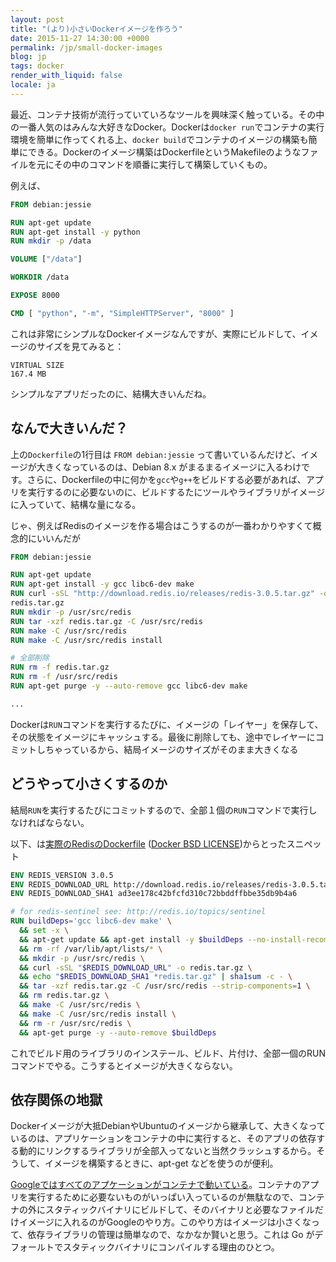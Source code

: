 ```yaml
---
layout: post
title: "(より)小さいDockerイメージを作ろう"
date: 2015-11-27 14:30:00 +0000
permalink: /jp/small-docker-images
blog: jp
tags: docker
render_with_liquid: false
locale: ja
---
```


最近、コンテナ技術が流行っていていろなツールを興味深く触っている。その中の一番人気のはみんな大好きなDocker。Dockerは`docker run`でコンテナの実行環境を簡単に作ってくれる上、`docker build`でコンテナのイメージの構築も簡単にできる。Dockerのイメージ構築はDockerfileというMakefileのようなファイルを元にその中のコマンドを順番に実行して構築していくもの。

例えば、

```dockerfile
FROM debian:jessie

RUN apt-get update
RUN apt-get install -y python
RUN mkdir -p /data

VOLUME ["/data"]

WORKDIR /data

EXPOSE 8000

CMD [ "python", "-m", "SimpleHTTPServer", "8000" ]
```

これは非常にシンプルなDockerイメージなんですが、実際にビルドして、イメージのサイズを見てみると：

```text
VIRTUAL SIZE
167.4 MB
```

シンプルなアプリだったのに、結構大きいんだね。

## なんで大きいんだ？

上の`Dockerfile`の1行目は `FROM debian:jessie` って書いているんだけど、イメージが大きくなっているのは、Debian 8.x がまるまるイメージに入るわけです。さらに、Dockerfileの中に何かを`gcc`や`g++`をビルドする必要があれば、アプリを実行するのに必要ないのに、ビルドするたにツールやライブラリがイメージに入っていて、結構な量になる。

じゃ、例えばRedisのイメージを作る場合はこうするのが一番わかりやすくて概念的にいいんだが

```dockerfile
FROM debian:jessie

RUN apt-get update
RUN apt-get install -y gcc libc6-dev make
RUN curl -sSL "http://download.redis.io/releases/redis-3.0.5.tar.gz" -o
redis.tar.gz
RUN mkdir -p /usr/src/redis
RUN tar -xzf redis.tar.gz -C /usr/src/redis
RUN make -C /usr/src/redis
RUN make -C /usr/src/redis install

# 全部削除
RUN rm -f redis.tar.gz
RUN rm -f /usr/src/redis
RUN apt-get purge -y --auto-remove gcc libc6-dev make

...

```

Dockerは`RUN`コマンドを実行するたびに、イメージの「レイヤー」を保存して、その状態をイメージにキャッシュする。最後に削除しても、途中でレイヤーにコミットしちゃっているから、結局イメージのサイズがそのまま大きくなる

## どうやって小さくするのか

結局`RUN`を実行するたびにコミットするので、全部１個の`RUN`コマンドで実行しなければならない。

以下、は[実際のRedisのDockerfile](https://github.com/docker-library/redis/blob/8929846148513a1e35e4212003965758112f8b55/3.0/Dockerfile) ([Docker BSD LICENSE](https://github.com/docker-library/redis/blob/8929846148513a1e35e4212003965758112f8b55/LICENSE))からとったスニペット

```dockerfile
ENV REDIS_VERSION 3.0.5
ENV REDIS_DOWNLOAD_URL http://download.redis.io/releases/redis-3.0.5.tar.gz
ENV REDIS_DOWNLOAD_SHA1 ad3ee178c42bfcfd310c72bbddffbbe35db9b4a6

# for redis-sentinel see: http://redis.io/topics/sentinel
RUN buildDeps='gcc libc6-dev make' \
  && set -x \
  && apt-get update && apt-get install -y $buildDeps --no-install-recommends \
  && rm -rf /var/lib/apt/lists/* \
  && mkdir -p /usr/src/redis \
  && curl -sSL "$REDIS_DOWNLOAD_URL" -o redis.tar.gz \
  && echo "$REDIS_DOWNLOAD_SHA1 *redis.tar.gz" | sha1sum -c - \
  && tar -xzf redis.tar.gz -C /usr/src/redis --strip-components=1 \
  && rm redis.tar.gz \
  && make -C /usr/src/redis \
  && make -C /usr/src/redis install \
  && rm -r /usr/src/redis \
  && apt-get purge -y --auto-remove $buildDeps
```

これでビルド用のライブラリのインステール、ビルド、片付け、全部一個のRUNコマンドでやる。こうするとイメージが大きくならない。

## 依存関係の地獄

Dockerイメージが大抵DebianやUbuntuのイメージから継承して、大きくなっているのは、アプリケーションをコンテナの中に実行すると、そのアプリの依存する動的にリンクするライブラリが全部入ってないと当然クラッシュするから。そうして、イメージを構築するときに、apt-get
などを使うのが便利。

[Googleではすべてのアプケーションがコンテナで動いている](https://speakerdeck.com/jbeda/containers-at-scale?slide=2)。コンテナのアプリを実行するために必要ないものがいっぱい入っているのが無駄なので、コンテナの外にスタティックバイナリにビルドして、そのバイナリと必要なファイルだけイメージに入れるのがGoogleのやり方。このやり方はイメージは小さくなって、依存ライブラリの管理は簡単なので、なかなか賢いと思う。これは Go がデフォールトでスタティックバイナリにコンパイルする理由のひとつ。
